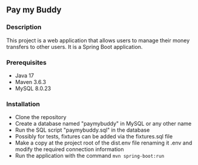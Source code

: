 ## Pay my Buddy

### Description
This project is a web application that allows users to manage their money transfers to other users. It is a Spring Boot application.

### Prerequisites
* Java 17
* Maven 3.6.3
* MySQL 8.0.23

### Installation
* Clone the repository
* Create a database named "paymybuddy" in MySQL or any other name
* Run the SQL script "paymybuddy.sql" in the database
* Possibly for tests, fixtures can be added via the fixtures.sql file
* Make a copy at the project root of the dist.env file renaming it .env and modify the required connection information
* Run the application with the command `mvn spring-boot:run`
